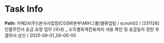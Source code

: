 # Task Info

**Path:** 카페24(주)\본사사업장\[CG]MI본부\MIH그룹\밸류업팀 / scnoh02 / [331126] 인플루언서 송금 요청 업무 (국내) _ 소득별회계전표처리 내용 확인 및 송금일자 정한 후 결의서 상신 / 2025-09-01_00-00-00

